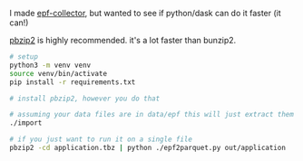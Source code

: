 I made [epf-collector](https://github.com/konsumer/epf-collector), but wanted to see if python/dask can do it faster (it can!)

[pbzip2](https://github.com/ruanhuabin/pbzip2) is highly recommended. it's a lot faster than bunzip2.

```sh
# setup
python3 -m venv venv
source venv/bin/activate
pip install -r requirements.txt

# install pbzip2, however you do that

# assuming your data files are in data/epf this will just extract them all
./import

# if you just want to run it on a single file
pbzip2 -cd application.tbz | python ./epf2parquet.py out/application
```
